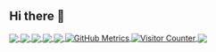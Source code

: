 ## Hi there 👋

<!-- GitHub Readme Stats für die meistverwendeten Sprachen -->
<a href="#">
  <img align="center" src="https://github-readme-stats.vercel.app/api/top-langs/?username=codebyschmidt&layout=compact&count_private=true&theme=dark" />
</a>

<!-- GitHub Stats Card 
<a href="#">
  <img align="center" src="https://github-readme-stats.vercel.app/api?username=codebyschmidt&show_icons=true&theme=dark" />
</a>-->

<!-- GitHub Streak Stats -->
<a href="#">
  <img align="center" src="https://github-readme-streak-stats.herokuapp.com/?user=codebyschmidt&theme=dark" />
</a>

<!-- GitHub Trophies -->
<a href="#">
  <img align="center" src="https://github-profile-trophy.vercel.app/?username=codebyschmidt&theme=darkhub" />
</a>

<!-- GitHub Activity Graph -->
<a href="#">
  <img align="center" src="https://activity-graph.herokuapp.com/graph?username=codebyschmidt&theme=react-dark" />
</a>

<!-- GitHub Skyline -->
<a href="https://skyline.github.com/codebyschmidt/2023">
  <img align="center" src="https://user-images.githubusercontent.com/20955511/116223019-91d2d680-a758-11eb-950e-e33b4a3de6a7.png" />
</a>

<!-- GitHub Metrics -->
<a href="#">
  <img align="center" src="https://github.com/codebyschmidt/codebyschmidt/blob/main/github-metrics.svg" alt="GitHub Metrics" />
</a>

<!-- GitHub Visitor Counter -->
<a href="#">
  <img align="center" src="https://profile-counter.glitch.me/codebyschmidt/count.svg" alt="Visitor Counter" />
</a>

<!-- Profile Views -->
<a href="#">
  <img align="center" src="https://komarev.com/ghpvc/?username=codebyschmidt&color=blue&style=flat-square&label=Profile+Views" />
</a>

<!-- **CodeBySchmidt/codebyschmidt** is a ✨ _special_ ✨ repository because its `README.md` (this file) appears on your GitHub profile.

Here are some ideas to get you started:

- 🔭 I’m currently working on ...
- 🌱 I’m currently learning ...
- 👯 I’m looking to collaborate on ...
- 🤔 I’m looking for help with ...
- 💬 Ask me about ...
- 📫 How to reach me: ...
- 😄 Pronouns: ...
- ⚡ Fun fact: ...
-->
